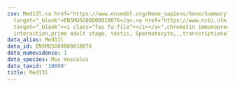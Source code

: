 ```yaml
---
csv: Med13l,<a href="https://www.ensembl.org/Homo_sapiens/Gene/Summary?db=core;g=ENSMUSG00000018076"
  target="_blank">ENSMUSG00000018076</a>,<a href="https://www.ncbi.nlm.nih.gov/pubmed/25450459"
  target="_blank"><i class="fas fa-file"></i></a>",chromatin immunoprecipitation assay,direct
  interaction,prime adult stage, testis, Spermatocyte,,,transcriptional regulation,
data_alias: Med13l
data_id: ENSMUSG00000018076
data_numevidence: 1
data_species: Mus musculus
data_taxid: '10090'
title: Med13l
---
```

